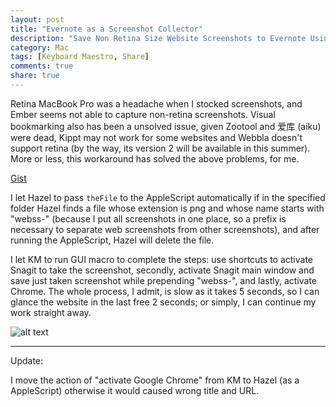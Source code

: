 ```yaml
---
layout: post
title: "Evernote as a Screenshot Collector"
description: "Save Non Retina Size Website Screenshots to Evernote Using Snagit, KM, Hazel and AppleScript: Replacement for Ember?"
category: Mac
tags: [Keyboard Maestro, Share]
comments: true
share: true
---
```


Retina MacBook Pro was a headache when I stocked screenshots, and Ember seems not able to capture non-retina screenshots. Visual bookmarking also has been a unsolved issue, given Zootool and 爱库 (aiku) were dead, Kippt may not work for some websites and Webbla doesn't support retina (by the way, its version 2 will be available in this summer). More or less, this workaround has solved the above problems, for me.

<a href="#" class="btn btn-success">Gist</a>

<!--more-->

I let Hazel to pass `theFile` to the AppleScript automatically if in the specified folder Hazel finds a file whose extension is png and whose name starts with "webss-" (because I put all screenshots in one place, so a prefix is necessary to separate web screenshots from other screenshots), and after running the AppleScript, Hazel will delete the file.

I let KM to run GUI macro to complete the steps: use shortcuts to activate Snagit to take the screenshot, secondly, activate Snagit main window and save just taken screenshot while prepending "webss-", and lastly, activate Chrome. The whole process, I admit, is slow as it takes 5 seconds, so I can glance the website in the last free 2 seconds; or simply, I can continue my work straight away.

![alt text](http://i.imgur.com/I9UPxql.png "Insert")

---
Update:

I move the action of "activate Google Chrome" from KM to Hazel (as a AppleScript) otherwise it would caused wrong title and URL.